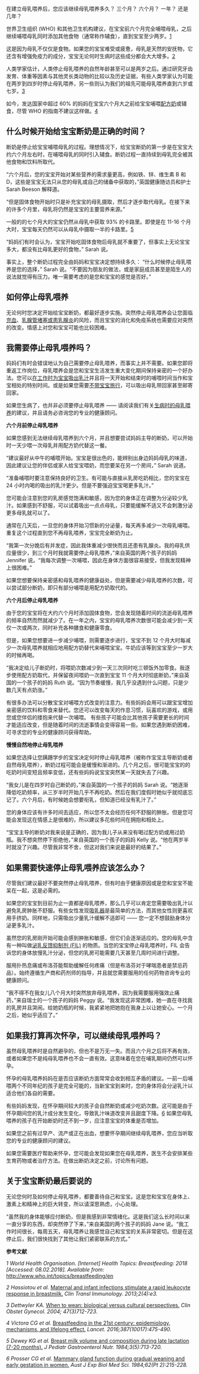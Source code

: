 在建立母乳喂养后，您应该继续母乳喂养多久？ 三个月？ 六个月？ 一年？ 还是几年？

世界卫生组织 (WHO) 和其他卫生机构建议，在宝宝前六个月完全哺喂母乳，之后继续哺喂母乳同时添加其他食物（通常称作辅食），直到宝宝至少两岁。[1](https://www.medela.cn/breastfeeding/mums-journey/weaning#reference)

这是因为母乳不仅仅是食物。如果您的宝宝难受或疲惫，母乳是天然的安抚物，它还含有增强免疫力的成分，宝宝无论何时生病时这些成分都会大大增多。[2](https://www.medela.cn/breastfeeding/mums-journey/weaning#reference)

人类学家估计，人类停止母乳喂养的自然年龄甚至可以是两岁之后。通过研究牙齿发育、体重等因素与其他灵长类动物的比较以及历史证据，有些人类学家认为可能在两岁到四岁时停止母乳喂养，另一些则认为我们的祖先可能母乳喂养直到六岁或七岁。[3](https://www.medela.cn/breastfeeding/mums-journey/weaning#reference)

如今，发达国家中超过 60% 的妈妈在宝宝六个月大之前给宝宝哺喂[配方奶](https://www.medela.cn/breastfeeding/mums-journey/breast-milk-vs-formula)或辅食，尽管 WHO 的指南不建议这样做。[4](https://www.medela.cn/breastfeeding/mums-journey/weaning#reference) 

## 什么时候开始给宝宝断奶是正确的时间？

断奶是停止给宝宝哺喂母乳的过程。理想情况下，给宝宝断奶的第一步是在宝宝大约六个月左右时，在哺喂母乳的同时引入辅食。断奶过程一直持续到母乳完全被其他食物和饮料所取代。

“六个月后，您的宝宝开始对某些营养的需求量更高，例如铁、锌、维生素 B 和 D，这些是宝宝无法只从您的母乳或自己的储备中获取的，”英国健康随访员和护士 Sarah Beeson 解释道。

“但是固体食物开始时只是补充宝宝的母乳摄取，然后才逐步取代母乳。在接下来的许多个月里，母乳将仍然是宝宝的主要营养来源。”

一般的的七个月大的宝宝仍然从母乳中获取 93% 的卡路里。即使是在 11-16 个月大时，宝宝每天仍然可以从母乳中摄取一半的卡路里。[5](https://www.medela.cn/breastfeeding/mums-journey/weaning#reference)

“妈妈们有时会认为，宝宝开始吃固体食物后母乳就不重要了，但事实上无论宝宝多大，都没有比母乳更好的食物，” Sarah 说。

事实上，整个断奶过程完全由妈妈和宝宝决定想持续多久： “什么时候停止母乳喂养是您的选择，” Sarah 说。“不要因为朋友的做法，或是家庭成员甚至是陌生人的说法就觉得有压力。唯一需要考虑的是您和宝宝的感觉是否好。”

## 如何停止母乳喂养

无论何时您决定开始给宝宝断奶，都最好逐步实施。突然停止母乳喂养会让您面临[充血](https://www.medela.cn/breastfeeding/mums-journey/breast-engorgement)、[乳腺管堵塞或患乳腺炎](https://www.medela.cn/breastfeeding/mums-journey/problems-first-month)的风险，而且宝宝的消化和免疫系统也需要应对突然的改变。情感上对您和宝宝可能也比较困难。

## 我需要停止母乳喂养吗？

妈妈们有时会错误地认为自己需要停止母乳喂养，而事实上并不需要。如果您即将重返工作岗位，母乳喂养会是您和宝宝生活发生重大变化期间保持亲密的一个好办法。您可以[在工作时为宝宝吸出乳汁](https://www.medela.cn/breastfeeding/mums-journey/pumping-at-work)并且将一天开始和结束时的哺喂时间当作和宝宝相处的特别时间。或是如果您需要[不带宝宝旅行](https://www.medela.cn/breastfeeding/mums-journey/travel-breast-pump)，可以吸出母乳带回家甚至邮寄回家。

如果您生病了，也并非必须要停止母乳喂养 —— 请阅读我们有关[生病时的母乳喂养](https://www.medela.cn/breastfeeding/mums-journey/breastfeeding-while-sick)的建议，并且请务必咨询您的专业的健康顾问。

**六个月前停止母乳喂养**

如果您感到无法继续母乳喂养到六个月，并且想要尝试妈妈主导的断奶，可以开始时一天少喂一次母乳并用配方奶代替这一餐。

“建议最好从中午的哺喂开始。宝宝是很出色的，能辨别出身边妈妈母乳的味道，因此建议让您的伴侣或家人给宝宝喂奶，而您要呆在另一个房间，” Sarah 说道。

“准备哺喂时要注意保持良好的卫生。有可能与直接从乳房吃奶相比，您的宝宝在 24 小时内喝的吸出的乳汁更少。但是不要强迫宝宝喝更多乳汁。”

您可能会注意到您的乳房感觉饱满和敏感，因为您的身体正在调整为分泌较少乳汁。如果感到不舒服，可以试着吸出一点点母乳，只要能缓解不适又不会刺激分泌更多母乳就可以了。

通常在几天后，一旦您的身体开始习惯新的分泌量，每天再多减少一次母乳哺喂。重复这个过程直到您不再母乳喂养，宝宝完全断奶为止。

“我第一次分娩后有并发症，因此我体重减少很快而且还患有乳腺炎。我的母乳供应量很少，到三个月时我就需要停止母乳喂养，”来自英国的两个孩子的妈妈 Jennifer 说。“我每次调整一次哺喂，因此在身体方面很容易接受，但我发现精神上很困难。”

如果您想要保持亲密感和母乳喂养的健康益处，但是需要减少母乳喂养的次数，可以尝试部分断奶，即只有部分哺喂是用配方奶取代的。

**六个月后停止母乳喂养**

由于您的宝宝将在大约六个月时添加固体食物，您会发现随着时间的流逝母乳喂养的频率自然而然就减少了。在一年之内，宝宝的母乳喂养次数很可能会减少到一天仅一次或两次，同时补充各种膳食和健康零食。

但是，如果您想要进一步减少哺喂，则需要逐步进行，宝宝不到 12 个月大时每减少一次母乳喂养就相应地用配方奶替代来哺喂宝宝。牛奶应该等到宝宝至少一岁大的时候再喝。

“我决定给儿子断奶时，将喂奶次数减少到一天三次同时吃三顿饭外加零食。我逐步使用配方奶取代，并保留夜间喂奶一次直到宝宝 11 个月大时彻底断奶，”来自英国的一个孩子的妈妈 Ruth 说。“因为节奏缓慢，我几乎没遇到什么问题，只是少数几天有点奶涨。”

有很多办法可以分散宝宝对哺喂方式改变的注意力。有些妈妈会用可以跟宝宝增加亲密感的饮料和零食来替代。您还可以改变每天的作息习惯，玩喜欢的游戏，或用您或您伴侣的搂抱来代替一次哺喂。 有些孩子可能会比其他孩子需要更长的时间才能适应改变，但是随着时间的流逝事情会变得容易一些。如果您遇到断奶困难，可寻求您的专业的健康顾问获得帮助。

**慢慢自然地停止母乳喂养**

如果您选择让您蹒跚学步的宝宝决定何时停止母乳喂养（被称作宝宝主导断奶或者自然母乳喂养），断奶过程可能会是缓慢和渐进的。几个月之后，很可能宝宝的的吃奶时间变短且频率变低，还有些妈妈说宝宝突然某一天就失去了兴趣。

“我女儿是在四岁时自己断奶的，”来自英国的一个孩子的妈妈 Sarah 说。“她逐渐降低吃奶频率，从三岁半时开始几乎不再吃奶。然后在我们度假时她似乎就彻底忘记了。六个月后，有时候她会想要衔乳，但知道已经没有乳汁了。”

您的身体应该有许多时间去适应，所以您不太会经历任何不舒服的肿胀。但是您可能会发现这在情感上是很难的，所以建议多花些时间在拥抱和相处上。

“宝宝主导的断奶对我来说是正确的，因为我儿子从来没有喝过配方奶或用过奶瓶。我不想突然停下拒绝他，”来自英国的一个孩子的妈妈 Kelly 说。“他在两岁半时就没了兴趣。尽管我非常不舍，但这对我们来说是最好的结果了。”

## 如果需要快速停止母乳喂养应该怎么办？

尽管我们建议最好不要突然停止母乳喂养，但有时由于健康原因或是您和宝宝不能呆在一起，这是必需的。

如果您的宝宝到目前为止一直都是母乳喂养，那么几乎可以肯定您需要吸出乳汁以避免乳房肿胀不舒服。有些女性发现[吸乳器](https://www.medela.cn/breastfeeding/products/breast-pumps)是最简单的方法，而其他女性则更喜欢用手挤奶。同样地，只需吸出少量乳汁缓解不适即可 —— 您一定不想鼓励身体分泌更多乳汁。

虽然您的乳房刚开始可能会感到肿胀和敏感，但它们会逐渐适应的。您的母乳中含有一种叫做[泌乳反馈抑制剂 (FIL)](https://www.medela.cn/breastfeeding/mums-journey/breast-milk-supply-and-demand) 的物质。当您的宝宝停止母乳喂养时，FIL 会告诉您的身体放慢乳汁分泌，但您的乳房可能需要几天甚至几周时间进行调整。

服用扑热息痛或布洛芬能帮助缓解任何疼痛（但是布洛芬对于哮喘患者是禁忌药品）。始终遵循生产商和药剂师的指导，并且就您需要服用的任何药物咨询专业的健康顾问。

“我不得不在我女儿八个月大时突然放弃母乳喂养，因为我需要服用强效止痛药，”来自瑞士的一个孩子的妈妈 Peggy 说。“我发现这非常困难，她一直在寻找我的乳房并且哭闹。给她奶瓶的时候，我紧紧地把她抱在我身上以让她安心。一个月之后，她似乎适应了。”

## 如果我打算再次怀孕，可以继续母乳喂养吗？

虽然母乳喂养时是自然避孕的，但也不是万无一失。而且六个月之后将不再有效，或者如果您不是纯母乳喂养也不会一直有效。这意味着在您在哺乳期间仍然可以怀孕。

怀孕的母乳喂养妈妈在是否应该断奶方面常常会收到相互矛盾的建议。一前一后哺喂两个不同年纪的孩子是完全可能的，当新宝宝到来时，您的身体将会分泌乳汁以适合他们各自的需要。

有些妈妈发现，在怀孕期间较大的孩子会自然断奶或减少吃奶次数。这可能是由于怀孕期间您的乳汁成分发生变化，导致乳汁味道改变并且甜度下降。[6](https://www.medela.cn/breastfeeding/mums-journey/weaning#reference) 如果您母乳喂养的孩子在开始断奶时还不到一岁，应注意宝宝的体重是否增加。

如果您之前有过早产、流产或正在出血，想要怀孕期间继续母乳喂养，您应当听取您的专业的健康顾问的建议。

如果您需要医疗帮助来怀孕，您可能会发现如果您在母乳喂养，医生不会安排某些生育药物或者治疗方法。在做出断奶决定之前，讨论所有问题。

## 关于宝宝断奶最后要说的

无论您何时及如何停止母乳喂养，都要善待自己和宝宝。这是您和宝宝在身体上、激素上和精神上的巨大转变，所以请深思熟虑，小心处理。

“虽然我的身体能够应付断奶，但是我感到非常情绪化。这是我们这么长时间以来一直分享的东西，却突然停了下来，”来自美国的两个孩子的妈妈 Jane 说。“我工作时间很长，每周五天，母乳喂养让我感觉自己和宝宝的关系非常密切。但是在这停止后，我们很快找到了其他让我们紧密联系的方式。”

**参考文献**

*1 World Health Organisation. [Internet] Health Topics: Breastfeeding: 2018 [Accessed: 08.02.2018]. Available from:* http://www.who.int/topics/breastfeeding/en

*2 Hassiotou et al.* [Maternal and infant infections stimulate a rapid leukocyte response in breastmilk.](https://www.ncbi.nlm.nih.gov/pubmed/25505951) *Clin Transl Immunology. 2013;2(4):e3.*

*3 Dettwyler KA.* [When to wean: biological versus cultural perspectives.](http://kathydettwyler.weebly.com/uploads/3/0/9/1/30918011/when_to_wean_clin_obstetrics_2004.pdf) *Clin Obstet Gynecol. 2004; 47(3)712-723.*

*4 Victora CG et al.* [Breastfeeding in the 21st century: epidemiology, mechanisms, and lifelong effect.](https://www.ncbi.nlm.nih.gov/pubmed/26869575) *Lancet. 2016;387(10017):475-490.*

*5 Dewey KG et al.* [Breast milk volume and composition during late lactation (7-20 months).](https://www.ncbi.nlm.nih.gov/pubmed/6502372) *J Pediatr Gastroenterol Nutr. 1984;3(5):713-720.*

*6 Prosser CG et al.* [Mammary gland function during gradual weaning and early gestation in women.](https://www.ncbi.nlm.nih.gov/pubmed/6466209) *Aust J Exp Biol Med Sci. 1984;62(Pt 2):215-228.*